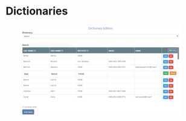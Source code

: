 # Dictionaries

<figure><img src="../.gitbook/assets/dico1.png" alt=""><figcaption></figcaption></figure>

